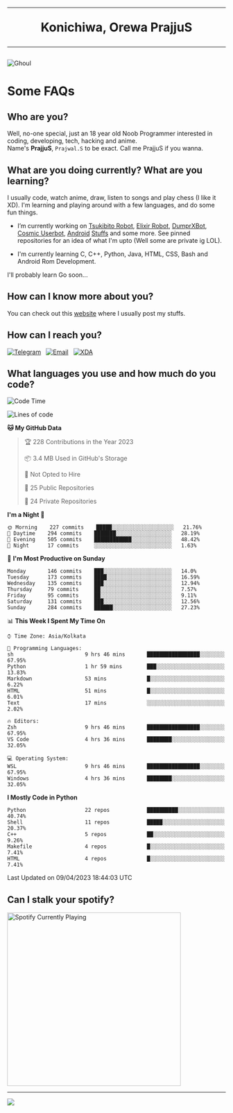 <h1 align="center"><hr>Konichiwa, Orewa PrajjuS<hr></h1>


<img src="https://telegra.ph/file/6041d22c64479ee5ff802.jpg" alt="Ghoul"/>


<h1>Some FAQs</h1>


<h2>Who are you?</h2>

Well, no-one special, just an 18 year old Noob Programmer interested in coding, developing, tech, hacking and anime.
<br>
Name's <b>PrajjuS</b>, <code>Prajwal.S</code> to be exact. Call me PrajjuS if you wanna.


<h2>What are you doing currently? What are you learning?</h2>

I usually code, watch anime, draw, listen to songs and play chess (I like it XD). I'm learning and playing around with a few languages, and do some fun things.

- I’m currently working on <a href="Https://t.me/PrajjuSAssistantBot">Tsukibito Robot</a>, <a href="https://t.me/projectelixir_bot">Elixir Robot</a>, <a href="https://t.me/DumprXBot">DumprXBot</a>, <a href="https://github.com/SkyLab-Devs/CosmicUserbot">Cosmic Userbot</a>, <a href="https://github.com/Noob-OS">Android</a> <a href="https://github.com/PrajjuS/device_xiaomi_vince">Stuffs</a> and some more. See pinned repositories for an idea of what I'm upto (Well some are private ig LOL).

- I'm currently learning C, C++, Python, Java, HTML, CSS, Bash and Android Rom Development.

I'll probably learn Go soon...


<h2>How can I know more about you?</h2>

You can check out this <a href="https://prajjus.site">website</a> where I usually post my stuffs.


<h2>How can I reach you?</h2>

<a href="https://t.me/PrajjuS"><img src="https://img.shields.io/badge/PrajjuS-2CA5E0?style=flat-square&logo=telegram&logoColor=white" alt="Telegram"/></a>&nbsp;&nbsp;&nbsp;<a href="theprajjus@gmail.com"><img src="https://img.shields.io/badge/theprajjus@gmail.com-D14836?style=flat-square&logo=gmail&logoColor=white" alt="Email"/></a>&nbsp;&nbsp;&nbsp;<a href="https://forum.xda-developers.com/m/prajjus.10388799/"><img src="https://img.shields.io/badge/PrajjuS-F59714?style=flat-square&logo=xda-developers&logoColor=white" alt="XDA"/></a>


<h2>What languages you use and how much do you code?</h2>

<!--START_SECTION:waka-->
![Code Time](http://img.shields.io/badge/Code%20Time-281%20hrs%2023%20mins-blue)

![Lines of code](https://img.shields.io/badge/From%20Hello%20World%20I%27ve%20Written-32%20Thousand%20lines%20of%20code-blue)

**🐱 My GitHub Data** 

> 🏆 228 Contributions in the Year 2023
 > 
> 📦 3.4 MB Used in GitHub's Storage 
 > 
> 🚫 Not Opted to Hire
 > 
> 📜 25 Public Repositories 
 > 
> 🔑 24 Private Repositories  
 > 
**I'm a Night 🦉** 

```text
🌞 Morning    227 commits    █████░░░░░░░░░░░░░░░░░░░░   21.76% 
🌆 Daytime    294 commits    ███████░░░░░░░░░░░░░░░░░░   28.19% 
🌃 Evening    505 commits    ████████████░░░░░░░░░░░░░   48.42% 
🌙 Night      17 commits     ░░░░░░░░░░░░░░░░░░░░░░░░░   1.63%

```
📅 **I'm Most Productive on Sunday** 

```text
Monday       146 commits    ███░░░░░░░░░░░░░░░░░░░░░░   14.0% 
Tuesday      173 commits    ████░░░░░░░░░░░░░░░░░░░░░   16.59% 
Wednesday    135 commits    ███░░░░░░░░░░░░░░░░░░░░░░   12.94% 
Thursday     79 commits     ██░░░░░░░░░░░░░░░░░░░░░░░   7.57% 
Friday       95 commits     ██░░░░░░░░░░░░░░░░░░░░░░░   9.11% 
Saturday     131 commits    ███░░░░░░░░░░░░░░░░░░░░░░   12.56% 
Sunday       284 commits    ██████░░░░░░░░░░░░░░░░░░░   27.23%

```


📊 **This Week I Spent My Time On** 

```text
⌚︎ Time Zone: Asia/Kolkata

💬 Programming Languages: 
sh                       9 hrs 46 mins       █████████████████░░░░░░░░   67.95% 
Python                   1 hr 59 mins        ███░░░░░░░░░░░░░░░░░░░░░░   13.83% 
Markdown                 53 mins             █░░░░░░░░░░░░░░░░░░░░░░░░   6.22% 
HTML                     51 mins             █░░░░░░░░░░░░░░░░░░░░░░░░   6.01% 
Text                     17 mins             ░░░░░░░░░░░░░░░░░░░░░░░░░   2.02%

🔥 Editors: 
Zsh                      9 hrs 46 mins       █████████████████░░░░░░░░   67.95% 
VS Code                  4 hrs 36 mins       ████████░░░░░░░░░░░░░░░░░   32.05%

💻 Operating System: 
WSL                      9 hrs 46 mins       █████████████████░░░░░░░░   67.95% 
Windows                  4 hrs 36 mins       ████████░░░░░░░░░░░░░░░░░   32.05%

```

**I Mostly Code in Python** 

```text
Python                   22 repos            ██████████░░░░░░░░░░░░░░░   40.74% 
Shell                    11 repos            █████░░░░░░░░░░░░░░░░░░░░   20.37% 
C++                      5 repos             ██░░░░░░░░░░░░░░░░░░░░░░░   9.26% 
Makefile                 4 repos             █░░░░░░░░░░░░░░░░░░░░░░░░   7.41% 
HTML                     4 repos             █░░░░░░░░░░░░░░░░░░░░░░░░   7.41%

```



 Last Updated on 09/04/2023 18:44:03 UTC
<!--END_SECTION:waka-->


<h2>Can I stalk your spotify?</h2>

<a href="https://open.spotify.com/user/cotgk31v4nhw20gs5adb29jq5"><img src="https://spotify-readme-prajjus.vercel.app/api?theme=dark&rainbow=true" alt="Spotify Currently Playing" width="400px"/></a>


<hr>


<img src="https://komarev.com/ghpvc/?username=prajjus&label=Profile%20Views&color=000000&style=flat">
